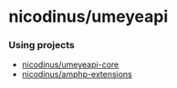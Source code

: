 # nicodinus/umeyeapi

### Using projects
* <a href="https://github.com/Nicodinus/umeyeapi-core">nicodinus/umeyeapi-core</a>
* <a href="https://github.com/Nicodinus/amphp-extensions">nicodinus/amphp-extensions</a>
